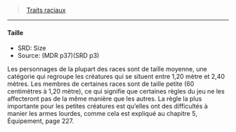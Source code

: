 ﻿---
!GenericItem
Name: Taille
AltName: Size
Source: (MDR p37)(SRD p3)
Id: races_hd.md#taille
ParentLink: races_hd.md#traits-raciaux
ParentName: Traits raciaux
NameLevel: 4
Attributes: {}
AttributesDictionary: >+
  {}

---
> [Traits raciaux](hd_races_traits_raciaux.md)

---

#### Taille

- SRD: Size
- Source: (MDR p37)(SRD p3)

Les personnages de la plupart des races sont de taille moyenne, une catégorie qui regroupe les créatures qui se situent entre 1,20 mètre et 2,40 mètres. Les membres de certaines races sont de taille petite (60 centimètres à 1,20 mètre), ce qui signifie que certaines règles du jeu ne les affecteront pas de la même manière que les autres. La règle la plus importante pour les petites créatures est qu’elles ont des difficultés à manier les armes lourdes, comme cela est expliqué au chapitre 5, Équipement, page 227.

